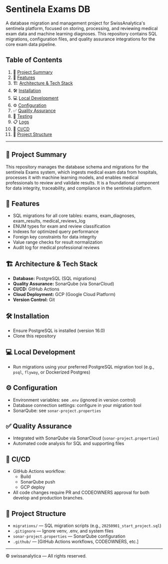 # Sentinela Exams DB

A database migration and management project for SwissAnalytica's sentinela platform, focused on storing, processing, and reviewing medical exam data and machine learning diagnoses. This repository contains SQL migrations, configuration files, and quality assurance integrations for the core exam data pipeline.

## Table of Contents
1. 📝 [Project Summary](#project-summary)
2. 🚀 [Features](#features)
3. 🏗️ [Architecture & Tech Stack](#architecture--tech-stack)
4. 🛠️ [Installation](#installation)
5. 💻 [Local Development](#local-development)
6. ⚙️ [Configuration](#configuration)
7. ✅ [Quality Assurance](#quality-assurance)
8. 🧪 [Testing](#testing)
9. 📋 [Logs](#logs)
10. 🔄 [CI/CD](#cicd)
11. 📁 [Project Structure](#project-structure)

---

## 📝 Project Summary
This repository manages the database schema and migrations for the sentinela Exams system, which ingests medical exam data from hospitals, processes it with machine learning models, and enables medical professionals to review and validate results. It is a foundational component for data integrity, traceability, and compliance in the sentinela platform.

## 🚀 Features
- SQL migrations for all core tables: exams, exam_diagnoses, exam_results, medical_reviews_log
- ENUM types for exam and review classification
- Indexes for optimized query performance
- Foreign key constraints for data integrity
- Value range checks for result normalization
- Audit log for medical professional reviews

## 🏗️ Architecture & Tech Stack
- **Database:** PostgreSQL (SQL migrations)
- **Quality Assurance:** SonarQube (via SonarCloud)
- **CI/CD:** GitHub Actions
- **Cloud Deployment:** GCP (Google Cloud Platform)
- **Version Control:** Git

## 🛠️ Installation
- Ensure PostgreSQL is installed (version 16.0)
- Clone this repository

## 💻 Local Development
- Run migrations using your preferred PostgreSQL migration tool (e.g., `psql`, `flyway`, or Dockerized Postgres)

## ⚙️ Configuration
- Environment variables: see `.env` (ignored in version control)
- Database connection settings: configure in your migration tool
- SonarQube: see `sonar-project.properties`

## ✅ Quality Assurance
- Integrated with SonarQube via SonarCloud (`sonar-project.properties`)
- Automated code analysis for SQL and supporting files

## 🔄 CI/CD
- GitHub Actions workflow:
  - Build
  - SonarQube push
  - GCP deploy
- All code changes require PR and CODEOWNERS approval for both develop and production branches.

## 📁 Project Structure
- `migrations/` — SQL migration scripts (e.g., `20250901_start_project.sql`)
- `.gitignore` — Ignore venv, .env, and system files
- `sonar-project.properties` — SonarQube configuration
- `.github/` — [GitHub Actions workflows, CODEOWNERS, etc.]

---

© swissanalytica — All rights reserved.
